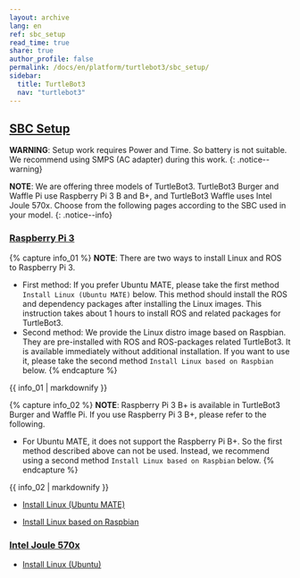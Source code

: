 ```yaml
---
layout: archive
lang: en
ref: sbc_setup
read_time: true
share: true
author_profile: false
permalink: /docs/en/platform/turtlebot3/sbc_setup/
sidebar:
  title: TurtleBot3
  nav: "turtlebot3"
---
```


<div style="counter-reset: h1 6"></div>
<div style="counter-reset: h2 1"></div>

<!--[dummy Header 1]>
  <h1 id="pc-setup"><a href="#pc-setup">PC Setup</a></h1>
<![end dummy Header 1]-->

## [SBC Setup](#sbc-setup)

**WARNING**: Setup work requires Power and Time. So battery is not suitable. We recommend using SMPS (AC adapter) during this work.
{: .notice--warning}

**NOTE**: We are offering three models of TurtleBot3. TurtleBot3 Burger and Waffle Pi use Raspberry Pi 3 B and B+, and TurtleBot3 Waffle uses Intel Joule 570x. Choose from the following pages according to the SBC used in your model.
{: .notice--info}

### [Raspberry Pi 3](#raspberry-pi-3)

{% capture info_01 %}
**NOTE**: There are two ways to install Linux and ROS to Raspberry Pi 3. 
- First method: If you prefer Ubuntu MATE, please take the first method `Install Linux (Ubuntu MATE)` below. This method should install the ROS and dependency packages after installing the Linux images. This instruction takes about 1 hours to install ROS and related packages for TurtleBot3.
- Second method: We provide the Linux distro image based on Raspbian. They are pre-installed with ROS and ROS-packages related TurtleBot3. It is available immediately without additional installation. If you want to use it, please take the second method `Install Linux based on Raspbian` below. 
{% endcapture %}
<div class="notice--info">{{ info_01 | markdownify }}</div>

{% capture info_02 %}
**NOTE**: Raspberry Pi 3 B+ is available in TurtleBot3 Burger and Waffle Pi. If you use Raspberry Pi 3 B+, please refer to the following.
- For Ubuntu MATE, it does not support the Raspberry Pi B+. So the first method described above can not be used. Instead, we recommend using a second method `Install Linux based on Raspbian` below.
{% endcapture %}
<div class="notice--info">{{ info_02 | markdownify }}</div>

  - [Install Linux (Ubuntu MATE)][install_linux_ubuntu_mate]

  - [Install Linux based on Raspbian][install_linux_based_on_raspbian]

### [Intel Joule 570x](#intel-joule-570x)

  - [Install Linux (Ubuntu)][install_ubuntu]

[install_linux_ubuntu_mate]: /docs/en/platform/turtlebot3/raspberry_pi_3_setup/#install-linux-ubuntu-mate
[install_linux_based_on_raspbian]: /docs/en/platform/turtlebot3/raspberry_pi_3_setup/#install-linux-based-on-raspbian
[install_ubuntu]: /docs/en/platform/turtlebot3/joule_setup/#install-linux-ubuntu
